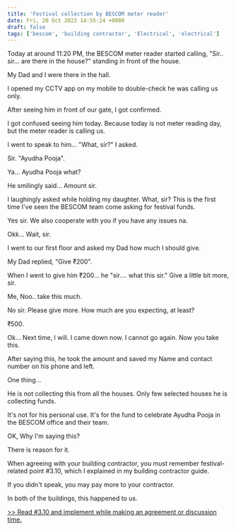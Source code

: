 ```yaml
---
title: 'Festival collection by BESCOM meter reader'
date: Fri, 20 Oct 2023 14:55:24 +0000
draft: false
tags: ['bescom', 'building contractor', 'Electrical', 'electrical']
---
```


Today at around 11:20 PM, the BESCOM meter reader started calling, "Sir.. sir… are there in the house?" standing in front of the house.

My Dad and I were there in the hall.

I opened my CCTV app on my mobile to double-check he was calling us only.

After seeing him in front of our gate, I got confirmed.

I got confused seeing him today. Because today is not meter reading day, but the meter reader is calling us.

I went to speak to him… "What, sir?" I asked.

Sir. "Ayudha Pooja".

Ya… Ayudha Pooja what?

He smilingly said… Amount sir.

I laughingly asked while holding my daughter. What, sir? This is the first time I've seen the BESCOM team come asking for festival funds.

Yes sir. We also cooperate with you if you have any issues na.

Okk… Wait, sir.

I went to our first floor and asked my Dad how much I should give.

My Dad replied, "Give ₹200".

When I went to give him ₹200… he "sir…. what this sir." Give a little bit more, sir.

Me, Noo.. take this much.

No sir. Please give more. How much are you expecting, at least?

₹500.

Ok… Next time, I will. I came down now. I cannot go again. Now you take this.

After saying this, he took the amount and saved my Name and contact number on his phone and left.

One thing…

He is not collecting this from all the houses. Only few selected houses he is collecting funds.

It's not for his personal use. It's for the fund to celebrate Ayudha Pooja in the BESCOM office and their team.

OK, Why I'm saying this?

There is reason for it.

When agreeing with your building contractor, you must remember festival-related point #3.10, which I explained in my building contractor guide.

If you didn't speak, you may pay more to your contractor.

In both of the buildings, this happened to us.

[>> Read #3.10 and implement while making an agreement or discussion time.](https://houseconstructionguide.com/building-contractor-guide/)